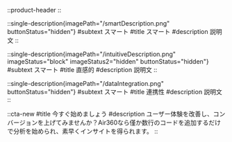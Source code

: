 ::product-header
::

::single-description{imagePath="/smartDescription.png" buttonStatus="hidden"}
#subtext
スマート
#title
スマート
#description
説明文
::

::single-description{imagePath="/intuitiveDescription.png" imageStatus="block" imageStatus2="hidden" buttonStatus="hidden"}
#subtext
スマート
#title
直感的
#description
説明文
::

::single-description{imagePath="/dataIntegration.png" buttonStatus="hidden"}
#subtext
スマート
#title
連携性
#description
説明文
::

::cta-new
#title
今すぐ始めましょう
#description
ユーザー体験を改善し、コンバージョンを上げてみませんか？Air360なら僅か数行のコードを追加するだけで分析を始められ、素早くインサイトを得られます。
::